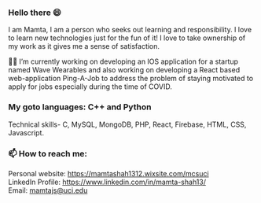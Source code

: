 ### Hello there 😄
I am Mamta, I am a person who seeks out learning and responsibility. I love to learn new technologies just for the fun of it! I love to take ownership of my work as it gives me a sense of satisfaction.

👩‍💻 I’m currently working on developing an IOS application for a startup named Wave Wearables and also working on developing a React based web-application Ping-A-Job to address the problem of staying motivated to apply for jobs especially during the time of COVID.

### My goto languages: C++ and Python
Technical skills- C, MySQL, MongoDB, PHP, React, Firebase, HTML, CSS, Javascript.

### 📫 How to reach me: 
Personal website: https://mamtashah1312.wixsite.com/mcsuci  
LinkedIn Profile: https://www.linkedin.com/in/mamta-shah13/  
Email: mamtajs@uci.edu

<!--
**mamtajs/mamtajs** is a ✨ _special_ ✨ repository because its `README.md` (this file) appears on your GitHub profile.

Here are some ideas to get you started:

- 🔭 I’m currently working on ...
- 🌱 I’m currently learning ...
- 👯 I’m looking to collaborate on ...
- 🤔 I’m looking for help with ...
- 💬 Ask me about ...
- 📫 How to reach me: ...
- 😄 Pronouns: ...
- ⚡ Fun fact: ...
-->
